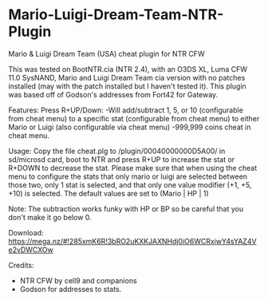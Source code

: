 # Mario-Luigi-Dream-Team-NTR-Plugin
Mario & Luigi Dream Team (USA) cheat plugin for NTR CFW

This was tested on BootNTR.cia (NTR 2.4), with an O3DS XL, Luma CFW 11.0 SysNAND, Mario and Luigi Dream Team cia version with no patches installed (may with the patch installed but I haven't tested it). This plugin was based off of Godson's addresses from Fort42 for Gateway.

Features:
Press R+UP/Down:
-Will add/subtract 1, 5, or 10 (configurable from cheat menu) to a specific stat (configurable from cheat menu) to either Mario or Luigi (also configurable via cheat menu)
-999,999 coins cheat in cheat menu.


Usage:
Copy the file cheat.plg to /plugin/00040000000D5A00/ in  sd/microsd card, boot to NTR and press R+UP to increase the stat or R+DOWN to decrease the stat. Please make sure that when using the cheat menu to configure the stats that only mario or luigi are selected between those two, only 1 stat is selected, and that only one value modifier (+1, +5, +10) is selected. The default values are set to (Mario | HP | 1)

Note:
The subtraction works funky with HP or BP so be careful that you don't make it go below 0.

Download:
https://mega.nz/#!285xmK6R!3bRO2uKXKJAXNHdj0iO6WCRxiwY4sYAZ4Ve2vDWCXOw

Credits:
- NTR CFW by cell9 and companions
- Godson for addresses to stats.

